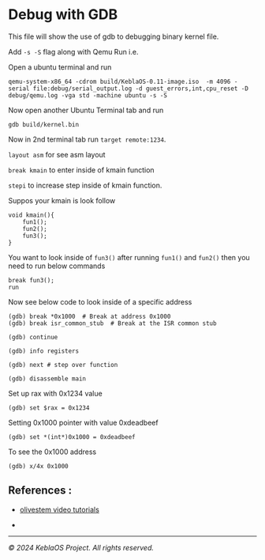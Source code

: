# Debug with GDB


This file will show the use of gdb to debugging binary kernel file.


Add `-s -S` flag along with Qemu Run i.e.

Open a ubuntu terminal and run
```
qemu-system-x86_64 -cdrom build/KeblaOS-0.11-image.iso  -m 4096 -serial file:debug/serial_output.log -d guest_errors,int,cpu_reset -D debug/qemu.log -vga std -machine ubuntu -s -S
```

Now open another Ubuntu Terminal tab and run

```
gdb build/kernel.bin
```
Now in 2nd terminal tab run `target remote:1234`.

`layout asm` for see asm layout

`break kmain` to enter inside of kmain function

`stepi` to increase step inside of kmain function.

Suppos your kmain is look follow

```
void kmain(){
    fun1();
    fun2();
    fun3();
}
```
You want to look inside of `fun3()` after running `fun1()` and `fun2()` then you need to run below commands

```
break fun3();
run
```

Now see below code to look inside of a specific address
```
(gdb) break *0x1000  # Break at address 0x1000
(gdb) break isr_common_stub  # Break at the ISR common stub
```

```
(gdb) continue
```

```
(gdb) info registers
```

```
(gdb) next # step over function
```

```
(gdb) disassemble main
```

Set up rax with 0x1234 value
```
(gdb) set $rax = 0x1234
```

Setting 0x1000 pointer with value 0xdeadbeef
```
(gdb) set *(int*)0x1000 = 0xdeadbeef
```

To see the 0x1000 address
```
(gdb) x/4x 0x1000
```




## References :

- [olivestem video tutorials](https://www.youtube.com/watch?v=q5vagAJ2YH8&list=PL2EF13wm-hWCoj6tUBGUmrkJmH1972dBB&index=40)

- 

-------------------------------
*© 2024 KeblaOS Project. All rights reserved.*